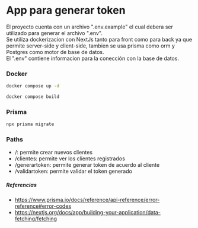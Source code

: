 # App para generar token

El proyecto cuenta con un archivo ".env.example" el cual debera ser utilizado para generar el archivo ".env".  
Se utiliza dockerizacion con NextJs tanto para front como para back ya que permite server-side y client-side, tambien se usa prisma como orm y Postgres como motor de base de datos.  
El ".env" contiene informacion para la conección con la base de datos.

### Docker

```bash
docker compose up -d

docker compose build
```

### Prisma

```bash
npx prisma migrate
```

### Paths

- /: permite crear nuevos clientes
- /clientes: permite ver los clientes registrados
- /generartoken: permite generar token de acuerdo al cliente
- /validartoken: permite validar el token generado

##### Referencias

- https://www.prisma.io/docs/reference/api-reference/error-reference#error-codes
- https://nextjs.org/docs/app/building-your-application/data-fetching/fetching
